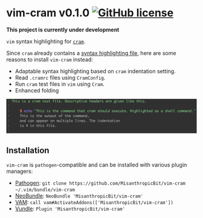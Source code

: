 # vim-cram v0.1.0 [![GitHub license](https://img.shields.io/badge/license-MIT-blue.svg)](https://raw.githubusercontent.com/MisanthropicBit/vim-cram/master/LICENSE)

**This project is currently under development**

`vim` syntax highlighting for [`cram`](https://github.com/brodie/cram).

Since `cram` already contains a [syntax highlighting
file](https://github.com/brodie/cram/blob/master/contrib/cram.vim), here are
some reasons to install `vim-cram` instead:

* Adaptable syntax highlighting based on `cram` indentation setting.
* Read `.cramrc` files using `CramConfig`.
* Run `cram` test files in `vim` using `Cram`.
* Enhanced folding

![Example highlighting using the quantum colorscheme](/demo.png?raw=true)

## Installation

`vim-cram` is `pathogen`-compatible and can be installed with various plugin managers:

* [Pathogen](https://github.com/tpope/vim-pathogen):
  `git clone https://github.com/MisanthropicBit/vim-cram ~/.vim/bundle/vim-cram`
* [NeoBundle](https://github.com/Shougo/neobundle.vim):
  `NeoBundle 'MisanthropicBit/vim-cram'`
* [VAM](https://github.com/MarcWeber/vim-addon-manager):
  `call vam#ActivateAddons(['MisanthropicBit/vim-cram'])`
* [Vundle](https://github.com/VundleVim/Vundle.vim):
  `Plugin 'MisanthropicBit/vim-cram'`
